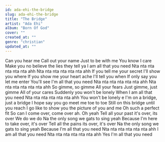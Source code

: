 ```yaml
---
id: ada-ehi-the-bridge
slug: ada-ehi-the-bridge
title: "The Bridge"
artist: "Ada Ehi"
album: "Born Of God"
cover: ""
created_at: ""
genre: "christian"
updated_at: ""
---
```


Can you hear me
Call out your name
Just to be with me
You know I care
Make you no believe the lies they tell ya
I am all that you need
Nta nta nta nta nta nta ahh
Nta nta nta nta nta nta ahh
If you tell me your secret
I'll show you where
If you show me your heart ache
I'll tell you when
If only say you let me enter
You'll see I'm all that you need
Nta nta nta nta nta nta ahh
Nta nta nta nta nta nta ahh
So gimme, so gimme
All your fears
Just gimme, just gimme
All of your cares
Suddenly you won't be lonely
When I am all that you need
Nta nta nta nta nta nta ahh
You won't be lonely e
I'm on a bridge, just a bridge
I hope say you go meet me toe to toe
Still on this bridge until you reach
I go like to show you the picture of you and me
Oh such a perfect fit
So can I come over, come over ah. Oh yeah
Tell all your past it's over, its over
We do we do
Na the only song we gats to sing yeah
Because I'm here to take over, it's over
Tell all the pains its over, it's over
Na the only song we gats to sing yeah
Because I'm all that you need
Nta nta nta nta nta nta ahh
I am all that you need
Nta nta nta nta nta nta ahh
Yes I'm all that you need